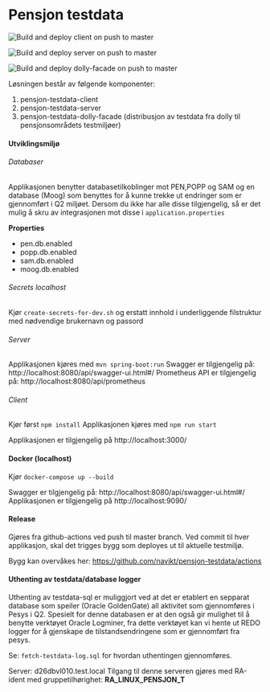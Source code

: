 # Pensjon testdata
![Build and deploy client on push to master](https://github.com/navikt/pensjon-testdata/workflows/Build%20and%20deploy%20client%20on%20push%20to%20master/badge.svg)

![Build and deploy server on push to master](https://github.com/navikt/pensjon-testdata/workflows/Build%20and%20deploy%20server%20on%20push%20to%20master/badge.svg)

![Build and deploy dolly-facade on push to master](https://github.com/navikt/pensjon-testdata/workflows/Build%20and%20deploy%20dolly-facade%20on%20push%20to%20master/badge.svg)



Løsningen består av følgende komponenter: 

1. pensjon-testdata-client
2. pensjon-testdata-server
3. pensjon-testdata-dolly-facade (distribusjon av testdata fra dolly til pensjonsområdets testmiljøer)

#### Utviklingsmiljø

###### Databaser
Applikasjonen benytter databasetilkoblinger mot PEN,POPP og SAM og en database (Moog) som benyttes for å kunne trekke ut endringer som er gjennomført i Q2 miljøet. 
Dersom du ikke har alle disse tilgjengelig, så er det mulig å skru av integrasjonen mot disse i `application.properties`


**Properties**
* pen.db.enabled
* popp.db.enabled
* sam.db.enabled
* moog.db.enabled

###### Secrets localhost
Kjør `create-secrets-for-dev.sh` og erstatt innhold i underliggende filstruktur med nødvendige brukernavn og passord

###### Server
Applikasjonen kjøres med `mvn spring-boot:run`
Swagger er tilgjengelig på: http://localhost:8080/api/swagger-ui.html#/
Prometheus API er tilgjengelig på: http://localhost:8080/api/prometheus

###### Client
Kjør først `npm install`
Applikasjonen kjøres med `npm run start`

Applikasjonen er tilgjengelig på http://localhost:3000/

#### Docker (localhost)
Kjør `docker-compose up --build`

Swagger er tilgjengelig på: http://localhost:8080/api/swagger-ui.html#/
Applikasjonen er tilgjengelig på http://localhost:9090/

#### Release
Gjøres fra github-actions ved push til master branch. Ved commit til hver applikasjon, skal det trigges bygg som deployes ut til aktuelle testmiljø. 

Bygg kan overvåkes her: https://github.com/navikt/pensjon-testdata/actions


#### Uthenting av testdata/database logger
Uthenting av testdata-sql er muliggjort ved at det er etablert en sepparat database som speiler (Oracle GoldenGate) all aktivitet som gjennomføres i Pesys i Q2.
Spesielt for  denne databasen er at den også gir mulighet til å benytte verktøyet Oracle Logminer, fra dette verktøyet kan vi hente ut REDO logger for å gjenskape de tilstandsendringene som er gjennomført fra pesys. 

Se: `fetch-testdata-log.sql` for hvordan uthentingen gjennomføres. 

Server: d26dbvl010.test.local
Tilgang til denne serveren gjøres med RA-ident med gruppetilhørighet: **RA_LINUX_PENSJON_T**

